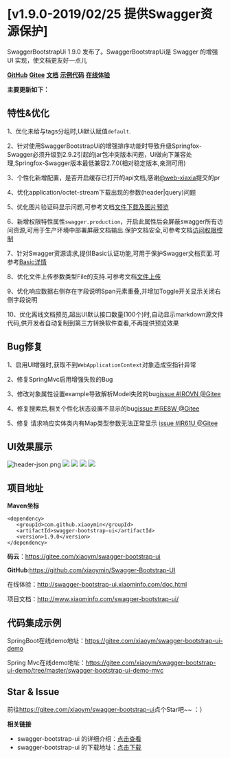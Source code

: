 # [v1.9.0-2019/02/25 提供Swagger资源保护]

SwaggerBootstrapUi 1.9.0 发布了。SwaggerBootstrapUi是 Swagger 的增强UI 实现，使文档更友好一点儿

[**GitHub**](https://github.com/xiaoymin/Swagger-Bootstrap-UI)  [**Gitee**](https://gitee.com/xiaoym/swagger-bootstrap-ui)  [**文档**](http://www.xiaominfo.com/swagger-bootstrap-ui/)  [**示例代码**](https://gitee.com/xiaoym/swagger-bootstrap-ui-demo)  [**在线体验**](http://swagger-bootstrap-ui.xiaominfo.com/doc.html)

**主要更新如下：**
## 特性&优化

1、优化未给与tags分组时,Ui默认赋值`default`.

2、针对使用SwaggerBootstrapUi的增强排序功能时导致升级Springfox-Swagger必须升级到2.9.2引起的jar包冲突版本问题，Ui做向下兼容处理,Springfox-Swagger版本最低兼容2.7.0(相对稳定版本,亲测可用)

3、个性化新增配置，是否开启缓存已打开的api文档,感谢[@web-xiaxia](https://gitee.com/web-xiaxia)提交的pr

4、优化application/octet-stream下载出现的参数(header|query)问题

5、优化图片验证码显示问题,可参考文档[文件下载及图片预览](http://www.xiaominfo.com/swagger-bootstrap-ui/accessControl.html)

6、新增权限特性属性`swagger.production`，开启此属性后会屏蔽swagger所有访问资源,可用于生产环境中部署屏蔽文档输出.保护文档安全,可参考文档[访问权限控制](http://www.xiaominfo.com/swagger-bootstrap-ui/accessControl.html)

7、针对Swagger资源请求,提供Basic认证功能,可用于保护Swagger文档页面.可参考[Basic详情](http://www.xiaominfo.com/swagger-bootstrap-ui/accessControl.html)

8、优化文件上传参数类型File的支持.可参考文档[文件上传](http://www.xiaominfo.com/swagger-bootstrap-ui/uploadFile.html)

9、优化响应数据右侧存在字段说明Span元素重叠,并增加Toggle开关显示关闭右侧字段说明

10、优化离线文档预览,超出UI默认接口数量(100个)时,自动显示markdown源文件代码,供开发者自动复制到第三方转换软件查看,不再提供预览效果

## Bug修复

1、启用UI增强时,获取不到`WebApplicationContext`对象造成空指针异常

2、修复SpringMvc启用增强失败的Bug

3、修改对象属性设置example导致解析Model失败的bug[issue #IROVN @Gitee](https://gitee.com/xiaoym/swagger-bootstrap-ui/issues/IROVN)

4、修复搜索后,相关个性化状态设置不显示的bug[issue #IRE8W @Gitee](https://gitee.com/xiaoym/swagger-bootstrap-ui/issues/IRE8W)

5、修复 请求响应实体类内有Map类型参数无法正常显示 [issue #IR61U @Gitee](https://gitee.com/xiaoym/swagger-bootstrap-ui/issues/IR61U)

## UI效果展示


![header-json.png](/images/blog/swagger-bootstrap-ui-1.9.0-issue/1.png)
![](/knife4j/images/blog/swagger-bootstrap-ui-1.9.0-issue/2.png)
![](/knife4j/images/blog/swagger-bootstrap-ui-1.9.0-issue/3.png)
![](/knife4j/images/blog/swagger-bootstrap-ui-1.9.0-issue/4.png)
![](/knife4j/images/blog/swagger-bootstrap-ui-1.9.0-issue/5.png)


## 项目地址

**Maven坐标**

```
<dependency>
   <groupId>com.github.xiaoymin</groupId>
   <artifactId>swagger-bootstrap-ui</artifactId>
   <version>1.9.0</version>
</dependency>
```

**码云**：<https://gitee.com/xiaoym/swagger-bootstrap-ui>

**GitHub**:<https://github.com/xiaoymin/Swagger-Bootstrap-UI>

在线体验：<http://swagger-bootstrap-ui.xiaominfo.com/doc.html>

项目文档：http://www.xiaominfo.com/swagger-bootstrap-ui/

## 代码集成示例

SpringBoot在线demo地址：https://gitee.com/xiaoym/swagger-bootstrap-ui-demo

Spring Mvc在线demo地址：https://gitee.com/xiaoym/swagger-bootstrap-ui-demo/tree/master/swagger-bootstrap-ui-demo-mvc

## Star & Issue

前往<https://gitee.com/xiaoym/swagger-bootstrap-ui>点个Star吧~~ ：）

**相关链接**

- swagger-bootstrap-ui 的详细介绍：[点击查看](https://www.oschina.net/p/swagger-bootstrap-ui)
- swagger-bootstrap-ui 的下载地址：[点击下载](https://git.oschina.net/xiaoym/swagger-bootstrap-ui/releases)
